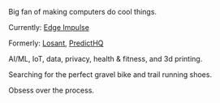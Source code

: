 Big fan of making computers do cool things. 

Currently: [Edge Impulse](https://edgeimpulse.com/)

Formerly: [Losant](https://losant.com), [PredictHQ](https://predicthq.com)

AI/ML, IoT, data, privacy, health & fitness, and 3d printing. 

Searching for the perfect gravel bike and trail running shoes. 

Obsess over the process.
